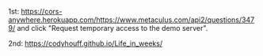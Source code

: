 1st: https://cors-anywhere.herokuapp.com/https://www.metaculus.com/api2/questions/3479/
and click "Request temporary access to the demo server".

2nd: https://codyhouff.github.io/Life_in_weeks/
